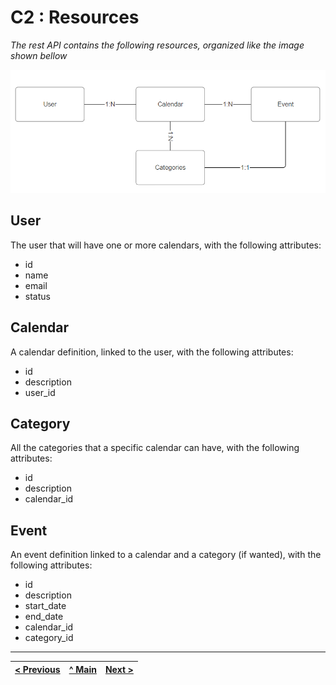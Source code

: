 # C2 : Resources

_The rest API contains the following resources, organized like the image shown bellow_

![resources](/doc/images/resources.png "Resources")

## User
The user that will have one or more calendars, with the following attributes:
- id
- name
- email
- status

## Calendar
A calendar definition, linked to the user, with the following attributes:
- id
- description
- user_id

## Category
All the categories that a specific calendar can have, with the following attributes:
- id
- description
- calendar_id

## Event
An event definition linked to a calendar and a category (if wanted), with the following attributes:
- id
- description
- start_date
- end_date
- calendar_id
- category_id

---
[< Previous](c1.md) | [^ Main](../../../) | [Next >](c3.md)
:--- | :---: | ---: 
